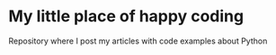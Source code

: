 # My little place of happy coding
Repository where I post my articles with code examples about Python 
